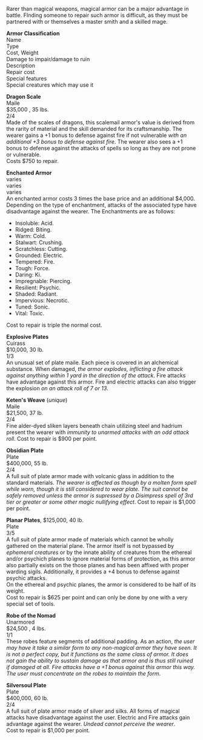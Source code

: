 Rarer than magical weapons, magical armor can be a major advantage in battle. FInding someone to repair such armor is difficult, as they must be partnered with or themselves a master smith and a skilled mage.

**Armor Classification**  
Name  
Type  
Cost, Weight  
Damage to impair/damage to ruin  
Description  
Repair cost  
Special features  
Special creatures which may use it

**Dragon Scale**  
Maile  
$35,000 , 35 lbs.  
2/4  
Made of the scales of dragons, this scalemail armor's value is derived from the rarity of material and the skill demanded for its craftsmanship. The wearer gains a +1 bonus to defense against fire if not vulnerable *with an additional +3 bonus to defense against fire*. The wearer also sees a +1 bonus to defense against the attacks of spells so long as they are not prone or vulnerable.  
Costs $750 to repair.

**Enchanted Armor**  
varies  
varies  
varies  
An enchanted armor costs 3 times the base price and an additional $4,000. Depending on the type of enchantment, attacks of the associated type have disadvantage against the wearer. The Enchantments are as follows:  
* Insoluble: Acid.
* Ridged: Biting.
* Warm: Cold.
* Stalwart: Crushing.
* Scratchless: Cutting.
* Grounded: Electric.
* Tempered: Fire.
* Tough: Force.
* Daring: Ki.
* Impregnable: Piercing.
* Resilient: Psychic.
* Shaded: Radiant.
* Impervious: Necrotic.
* Tuned: Sonic.
* Vital: Toxic.

Cost to repair is triple the normal cost.

**Explosive Plates**  
Cuirass  
$10,000, 30 lb.  
1/3  
An unusual set of plate maile. Each piece is covered in an alchemical substance. When damaged, *the armor explodes, inflicting a fire attack against anything within 1 yard in the direction of the attack*. Fire attacks have advantage against this armor. Fire and electric attacks can also trigger the explosion *on an attack roll of 7 or 13*.

**Keten's Weave** (*unique*)  
Maile  
$21,500, 37 lb.  
2/4  
Fine alder-dyed sliken layers beneath chain utilizing steel and hadrium present the wearer with *immunity to unarmed attacks with an odd attack roll*. 
Cost to repair is $900 per point.  

**Obsidian Plate**  
Plate  
$400,000, 55 lb.  
2/4  
A full suit of plate armor made with volcanic glass in addition to the standard materials. *The wearer is affected as though by a molten form spell while worn, though it is still considered to wear plate. The suit cannot be safely removed unless the armor is supressed by a Disimpress spell of 3rd tier or greater or some other magic nullifying effect*.
Cost to repair is $1,000 per point.

**Planar Plates**, $125,000, 40 lb.  
Plate  
3/5  
A full suit of plate armor made of materials which cannot be wholly gathered on the material plane. The armor itself is not bypassed by *ephemeral creatures* or by the innate ability of creatures from the ethereal and/or psychich planes to ignore material forms of protection, as this armor also partially exists on the those planes and has been affixed with proper warding sigils. Additionally, it provides a +4 bonus to defense against psychic attacks.  
On the ethereal and psychic planes, the armor is considered to be half of its weight.  
Cost to repair is $625 per point and can only be done by one with a very special set of tools.

**Robe of the Nomad**  
Unarmored  
$24,500 , 4 lbs.  
1/1  
These robes feature segments of additional padding. As an action, *the user may have it take a similar form to any non-magical armor they have seen. It is not a perfect copy, but it functions as the same class of armor. It does not gain the ability to sustain damage as that armor and is thus still ruined if damaged at all. Fire attacks have a +1 bonus against this armor this way. The user must concentrate on the robes to maintain the form*.

**Silversoul Plate**  
Plate  
$400,000, 60 lb.  
2/4  
A full suit of plate armor made of silver and silks. All forms of magical attacks have disadvantage against the user. Electric and Fire attacks gain advantage against the wearer. *Undead cannot perceive the wearer*.  
Cost to repair is $1,000 per point.
